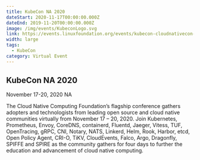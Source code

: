 ```yaml
---
title: KubeCon NA 2020
dateStart: 2020-11-17T00:00:00.000Z
dateEnd: 2019-11-20T00:00:00.000Z
image: /img/events/KubeconLogo.svg
link: https://events.linuxfoundation.org/events/kubecon-cloudnativecon-north-america-2019/
width: large
tags:
  - KubeCon
category: Virtual Event
---
```

## KubeCon NA 2020
November 17-20, 2020 NA

The Cloud Native Computing Foundation’s flagship conference gathers adopters and technologists from leading open source and cloud native communities virtually from November 17 – 20, 2020. Join Kubernetes, Prometheus, Envoy, CoreDNS, containerd, Fluentd, Jaeger, Vitess, TUF, OpenTracing, gRPC, CNI, Notary, NATS, Linkerd, Helm, Rook, Harbor, etcd, Open Policy Agent, CRI-O, TiKV, CloudEvents, Falco, Argo, Dragonfly, SPIFFE and SPIRE as the community gathers for four days to further the education and advancement of cloud native computing.